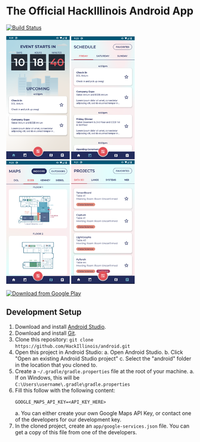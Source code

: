 # The Official HackIllinois Android App
[![Build Status](https://travis-ci.com/HackIllinois/android.svg?branch=master)](https://travis-ci.com/HackIllinois/android)

<img src="https://raw.githubusercontent.com/HackIllinois/android/master/screenshots/home.png" width="170"/> <img src="https://raw.githubusercontent.com/HackIllinois/android/master/screenshots/schedule.png" width="170"/> <img src="https://raw.githubusercontent.com/HackIllinois/android/master/screenshots/indoor-maps.png" width="170"/> <img src="https://raw.githubusercontent.com/HackIllinois/android/master/screenshots/projects.png" width="170"/>

[<img src="https://play.google.com/intl/en_us/badges/images/generic/en_badge_web_generic.png" alt="Download from Google Play" height="80">](https://play.google.com/store/apps/details/?id=org.hackillinois.androidapp2019)

## Development Setup
1. Download and install [Android Studio](https://developer.android.com/studio).
2. Download and install [Git](https://git-scm.com/downloads). 
3. Clone this repository: `git clone https://github.com/HackIllinois/android.git`
4. Open this project in Android Studio:
    a. Open Android Studio.
    b. Click "Open an existing Android Studio project"
    c. Select the "android" folder in the location that you cloned to.
5. Create a `~/.gradle/gradle.properties` file at the root of your machine.
    a. If on Windows, this will be `C:\Users\username\.gradle\gradle.properties`
6. Fill this follow with the following content:
    ```
    GOOGLE_MAPS_API_KEY=<API_KEY_HERE>
    ```
    a. You can either create your own Google Maps API Key, or contact one of the developers for our development key.
7. In the cloned project, create an `app/google-services.json` file. You can get a copy of this file from one of the developers.

